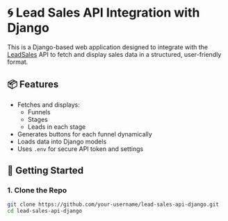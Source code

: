 # 🌀 Lead Sales API Integration with Django

This is a Django-based web application designed to integrate with the [LeadSales](https://leadsales.io) API to fetch and display sales data in a structured, user-friendly format.

## 📦 Features

- Fetches and displays:
  - Funnels
  - Stages
  - Leads in each stage
- Generates buttons for each funnel dynamically
- Loads data into Django models
- Uses `.env` for secure API token and settings

## 🚀 Getting Started

### 1. Clone the Repo

```bash
git clone https://github.com/your-username/lead-sales-api-django.git
cd lead-sales-api-django
